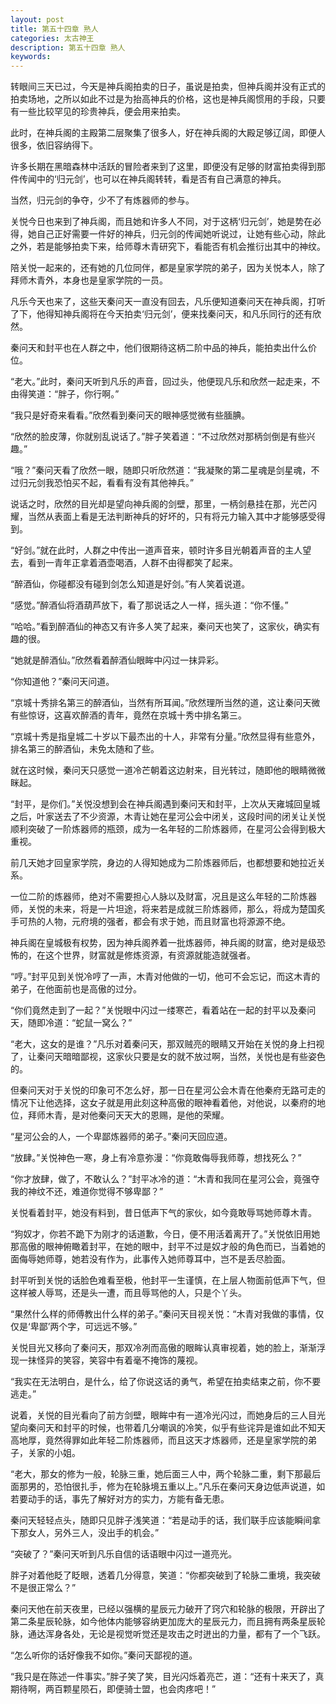 ```yaml
---
layout: post
title: 第五十四章 熟人
categories: 太古神王
description: 第五十四章 熟人
keywords:
---
```


转眼间三天已过，今天是神兵阁拍卖的日子，虽说是拍卖，但神兵阁并没有正式的拍卖场地，之所以如此不过是为抬高神兵的价格，这也是神兵阁惯用的手段，只要有一些比较罕见的珍贵神兵，便会用来拍卖。

此时，在神兵阁的主殿第二层聚集了很多人，好在神兵阁的大殿足够辽阔，即便人很多，依旧容纳得下。

许多长期在黑暗森林中活跃的冒险者来到了这里，即便没有足够的财富拍卖得到那件传闻中的‘归元剑’，也可以在神兵阁转转，看是否有自己满意的神兵。

当然，归元剑的争夺，少不了有炼器师的参与。

关悦今日也来到了神兵阁，而且她和许多人不同，对于这柄‘归元剑’，她是势在必得，她自己正好需要一件好的神兵，归元剑的传闻她听说过，让她有些心动，除此之外，若是能够拍卖下来，给师尊木青研究下，看能否有机会推衍出其中的神纹。

陪关悦一起来的，还有她的几位同伴，都是皇家学院的弟子，因为关悦本人，除了拜师木青外，本身也是皇家学院的一员。

凡乐今天也来了，这些天秦问天一直没有回去，凡乐便知道秦问天在神兵阁，打听了下，他得知神兵阁将在今天拍卖‘归元剑’，便来找秦问天，和凡乐同行的还有欣然。

秦问天和封平也在人群之中，他们很期待这柄二阶中品的神兵，能拍卖出什么价位。

“老大。”此时，秦问天听到凡乐的声音，回过头，他便现凡乐和欣然一起走来，不由得笑道：“胖子，你行啊。”

“我只是好奇来看看。”欣然看到秦问天的眼神感觉微有些腼腆。

“欣然的脸皮薄，你就别乱说话了。”胖子笑着道：“不过欣然对那柄剑倒是有些兴趣。”

“哦？”秦问天看了欣然一眼，随即只听欣然道：“我凝聚的第二星魂是剑星魂，不过归元剑我恐怕买不起，看看有没有其他神兵。”

说话之时，欣然的目光却是望向神兵阁的剑壁，那里，一柄剑悬挂在那，光芒闪耀，当然从表面上看是无法判断神兵的好坏的，只有将元力输入其中才能够感受得到。

“好剑。”就在此时，人群之中传出一道声音来，顿时许多目光朝着声音的主人望去，看到一青年正拿着酒壶喝酒，人群不由得都笑了起来。

“醉酒仙，你碰都没有碰到剑怎么知道是好剑。”有人笑着说道。

“感觉。”醉酒仙将酒葫芦放下，看了那说话之人一样，摇头道：“你不懂。”

“哈哈。”看到醉酒仙的神态又有许多人笑了起来，秦问天也笑了，这家伙，确实有趣的很。

“她就是醉酒仙。”欣然看着醉酒仙眼眸中闪过一抹异彩。

“你知道他？”秦问天问道。

“京城十秀排名第三的醉酒仙，当然有所耳闻。”欣然理所当然的道，这让秦问天微有些惊讶，这喜欢醉酒的青年，竟然在京城十秀中排名第三。

“京城十秀是指皇城二十岁以下最杰出的十人，非常有分量。”欣然显得有些意外，排名第三的醉酒仙，未免太随和了些。

就在这时候，秦问天只感觉一道冷芒朝着这边射来，目光转过，随即他的眼睛微微眯起。

“封平，是你们。”关悦没想到会在神兵阁遇到秦问天和封平，上次从天雍城回皇城之后，叶家送去了不少资源，木青让她在星河公会中闭关，这段时间的闭关让关悦顺利突破了一阶炼器师的瓶颈，成为一名年轻的二阶炼器师，在星河公会得到极大重视。

前几天她才回皇家学院，身边的人得知她成为二阶炼器师后，也都想要和她拉近关系。

一位二阶的炼器师，绝对不需要担心人脉以及财富，况且是这么年轻的二阶炼器师，关悦的未来，将是一片坦途，将来若是成就三阶炼器师，那么，将成为楚国炙手可热的人物，元府境的强者，都会有求于她，而且财富也将源源不绝。

神兵阁在皇城极有权势，因为神兵阁养着一批炼器师，神兵阁的财富，绝对是级恐怖的，在这个世界，财富就是修炼资源，有资源就能造就强者。

“哼。”封平见到关悦冷哼了一声，木青对他做的一切，他可不会忘记，而这木青的弟子，在他面前也是高傲的过分。

“你们竟然走到了一起？”关悦眼中闪过一缕寒芒，看着站在一起的封平以及秦问天，随即冷道：“蛇鼠一窝么？”

“老大，这女的是谁？”凡乐对着秦问天，那双贼亮的眼睛又开始在关悦的身上扫视了，让秦问天暗暗鄙视，这家伙只要是女的就不放过啊，当然，关悦也是有些姿色的。

但秦问天对于关悦的印象可不怎么好，那一日在星河公会木青在他秦府无路可走的情况下让他选择，这女子就是用此刻这种高傲的眼神看着他，对他说，以秦府的地位，拜师木青，是对他秦问天天大的恩赐，是他的荣耀。

“星河公会的人，一个卑鄙炼器师的弟子。”秦问天回应道。

“放肆。”关悦神色一寒，身上有冷意弥漫：“你竟敢侮辱我师尊，想找死么？”

“你才放肆，做了，不敢认么？”封平冰冷的道：“木青和我同在星河公会，竟强夺我的神纹不还，难道你觉得不够卑鄙？”

关悦看着封平，她没有料到，昔日低声下气的家伙，如今竟敢辱骂她师尊木青。

“狗奴才，你若不跪下为刚才的话道歉，今日，便不用活着离开了。”关悦依旧用她那高傲的眼神俯瞰着封平，在她的眼中，封平不过是奴才般的角色而已，当着她的面侮辱她师尊，她若没有作为，此事传入她师尊耳中，岂不是丢尽脸面。

封平听到关悦的话脸色难看至极，他封平一生谨慎，在上层人物面前低声下气，但这样被人辱骂，还是头一遭，而且辱骂他的人，只是个丫头。

“果然什么样的师傅教出什么样的弟子。”秦问天目视关悦：“木青对我做的事情，仅仅是‘卑鄙’两个字，可远远不够。”

关悦目光又移向了秦问天，那双冷冽而高傲的眼眸认真审视着，她的脸上，渐渐浮现一抹怪异的笑容，笑容中有着毫不掩饰的蔑视。

“我实在无法明白，是什么，给了你说这话的勇气，希望在拍卖结束之前，你不要逃走。”

说着，关悦的目光看向了前方剑壁，眼眸中有一道冷光闪过，而她身后的三人目光望向秦问天和封平的时候，也带着几分嘲讽的冷笑，似乎有些诧异是谁如此不知天高地厚，竟然得罪如此年轻二阶炼器师，而且这天才炼器师，还是皇家学院的弟子，关家的小姐。

“老大，那女的修为一般，轮脉三重，她后面三人中，两个轮脉二重，剩下那最后面那男的，恐怕很扎手，修为在轮脉境五重以上。”凡乐在秦问天身边低声说道，如若要动手的话，事先了解好对方的实力，方能有备无患。

秦问天轻轻点头，随即只见胖子浅笑道：“若是动手的话，我们联手应该能瞬间拿下那女人，另外三人，没出手的机会。”

“突破了？”秦问天听到凡乐自信的话语眼中闪过一道亮光。

胖子对着他眨了眨眼，透着几分得意，笑道：“你都突破到了轮脉二重境，我突破不是很正常么？”

秦问天他在前天夜里，已经以强横的星辰元力破开了窍穴和轮脉的极限，开辟出了第二条星辰轮脉，如今他体内能够容纳更加庞大的星辰元力，而且拥有两条星辰轮脉，通达浑身各处，无论是视觉听觉还是攻击之时迸出的力量，都有了一个飞跃。

“怎么听你的话好像我不如你。”秦问天鄙视的道。

“我只是在陈述一件事实。”胖子笑了笑，目光闪烁着亮芒，道：“还有十来天了，真期待啊，两百颗星陨石，即便骑士盟，也会肉疼吧！”
